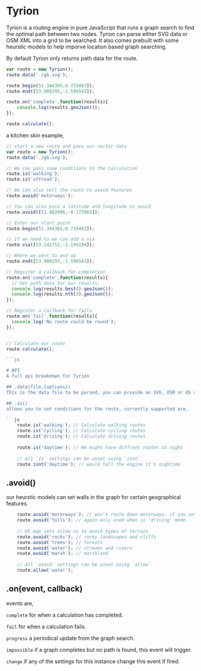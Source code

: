 # Tyrion
Tyrion is a routing engine in pure JavaScript that runs a graph search to find the optimal path between two nodes. Tyrion can parse either SVG data or OSM XML into a grid to be searched. It also comes prebuilt with some heurstic models to help imporve location based graph searching.

By default Tyrion only returns path data for the route.

```js
var route = new Tyrion();
route.data('./gb.svg');

route.begin(51.344365,0.733463]);
route.end([53.909293,-1.596543]);

route.on('complete',function(results){
	console.log(results.geoJson()); 
});

route.calculate();

```

a kitchen skin example,

```js
// start a new route and pass our vector data
var route = new Tyrion();
route.data('./gb.svg');

// We can pass some conditions to the calculation
route.is('walking');
route.is('offroad');

// We can also tell the route to avoid features
route.avoid('motorways');

// You can also pass a latitude and longitude to avoid
route.avoid([51.482906,-0.177665]);

// Enter our start point
route.begin(51.344365,0.733463]);

// If we need to we can add a via
route.via([53.143752,-1.194104]);

// Where we want to end up
route.end([53.909293,-1.596543]);

// Register a callback for completion
route.on('complete',function(results){
  // Get path data for our results.
  console.log(results.best().geoJson()); 
  console.log(results.nth(3).geoJson()); 
});

// Register a callback for fails
route.on('fail',function(results){
  console.log('No route could be round');
});


// Calculate our route
route.calculate();

```js

# API
A full api breakdown for Tyrion

## .data(file,{options})
This is the data file to be parsed, you can provide an SVG, OSM or OS data. The larger this dataset the longer the ``calculate()`` will take. options allows for you to set a ``range`` with in the data and a ``projection`` for the data. 

## .is()
allows you to set conditions for the route, currently supported are,

```js
	route.is('walking'); // Calculate walking routes
	route.is('cycling'); // Calculate cycling routes
	route.is('driving'); // Calculate driving routes
	
	route.is('daytime'); // We might have diffrent routes at night
	
	// All `is` settings can be unset using `isnt`
	route.isnt('daytime'); // would tell the engine it's nightime
```

## .avoid()
our heurstic models can set walls in the graph for certain geographical features.

```js
	route.avoid('motorways'); // won't route down motorways, if you set is to walking/cycling this will be set automatically.
	route.avoid('tolls'); // again only used when in 'driving' mode
	
	// OS map sets allow us to avoid types of terrain
	route.avoid('rocks'); // rocky landscapes and cliffs
	route.avoid('trees'); // forests
	route.avoid('water'); // streams and rivers
	route.avoid('marsh'); // marshland
	
	// All `avoid` settings can be unset using `allow`
	route.allow('water');
```

## .on(event, callback)

events are, 

``complete`` for when a calculation has completed.

``fail`` for when a calculation fails.

``progress`` a periodical update from the graph search.

``impossible`` if a graph completes but no path is found, this event will trigger.

``change`` if any of the settings for this instance change this event if fired.